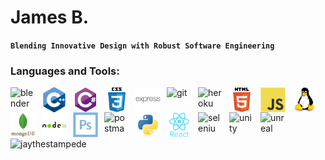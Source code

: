# James B.
**`Blending Innovative Design with Robust Software Engineering`**


<h3 align="left">Languages and Tools:</h3>


<p align="center"> 
  
  <a href="https://www.blender.org/" target="_blank" rel="noreferrer"> <img align="left" alt="blender" width="40px" height="40" style="padding-right:10px;" src="https://download.blender.org/branding/community/blender_community_badge_white.svg" /> </a> 
  
  <a href="https://www.w3schools.com/cpp/" target="_blank" rel="noreferrer"> <img align="left" alt="cplusplus" width="40px" height="40" style="padding-right:10px;" src="https://raw.githubusercontent.com/devicons/devicon/master/icons/cplusplus/cplusplus-original.svg" /> </a> 
  
  <a href="https://www.w3schools.com/cs/" target="_blank" rel="noreferrer"> <img align="left" alt="csharp" width="40px" height="40" style="padding-right:10px;" src="https://raw.githubusercontent.com/devicons/devicon/master/icons/csharp/csharp-original.svg"/> </a> 
  
  <a href="https://www.w3schools.com/css/" target="_blank" rel="noreferrer"> <img align="left" alt="css3" width="40px" height="40" style="padding-right:10px;" src="https://raw.githubusercontent.com/devicons/devicon/master/icons/css3/css3-original-wordmark.svg"/> </a>
  
  <a href="https://expressjs.com" target="_blank" rel="noreferrer"> <img align="left" alt="exoress" width="40px" height="40" style="padding-right:10px;" src="https://raw.githubusercontent.com/devicons/devicon/master/icons/express/express-original-wordmark.svg" /> </a> 
  
  <a href="https://git-scm.com/" target="_blank" rel="noreferrer"> <img align="left" alt="git" width="40px" height="40" style="padding-right:10px;" src="https://www.vectorlogo.zone/logos/git-scm/git-scm-icon.svg" /> </a> 
  
  <a href="https://heroku.com" target="_blank" rel="noreferrer"> <img align="left" alt="heroku" width="40px" height="40" style="padding-right:10px;" src="https://www.vectorlogo.zone/logos/heroku/heroku-icon.svg"/> </a> 
  
  <a href="https://www.w3.org/html/" target="_blank" rel="noreferrer"> <img align="left" alt="html5" width="40px" height="40" style="padding-right:10px;" src="https://raw.githubusercontent.com/devicons/devicon/master/icons/html5/html5-original-wordmark.svg"/> </a> 
  
  <a href="https://developer.mozilla.org/en-US/docs/Web/JavaScript" target="_blank" rel="noreferrer"> <img align="left" alt="javascript" width="40px" height="40" style="padding-right:10px;" src="https://raw.githubusercontent.com/devicons/devicon/master/icons/javascript/javascript-original.svg"/> </a> 
  
  <a href="https://www.linux.org/" target="_blank" rel="noreferrer"> <img align="left" alt="linux" width="40px" height="40" style="padding-right:10px;" src="https://raw.githubusercontent.com/devicons/devicon/master/icons/linux/linux-original.svg"/> </a> 
  
  <a href="https://www.mongodb.com/" target="_blank" rel="noreferrer"> <img align="left" alt="mongodb" width="40px" height="40" style="padding-right:10px;" src="https://raw.githubusercontent.com/devicons/devicon/master/icons/mongodb/mongodb-original-wordmark.svg"/> </a> 
  
  <a href="https://nodejs.org" target="_blank" rel="noreferrer"> <img align="left" alt="nodejs" width="40px" height="40" style="padding-right:10px;" src="https://raw.githubusercontent.com/devicons/devicon/master/icons/nodejs/nodejs-original-wordmark.svg"/> </a> 
  
  <a href="https://www.photoshop.com/en" target="_blank" rel="noreferrer"> <img align="left" alt="photoshop" width="40px" height="40" style="padding-right:10px;" src="https://raw.githubusercontent.com/devicons/devicon/master/icons/photoshop/photoshop-line.svg"/> </a>
  
  <a href="https://postman.com" target="_blank" rel="noreferrer"> <img align="left" alt="postman" width="40px" height="40" style="padding-right:10px;" src="https://www.vectorlogo.zone/logos/getpostman/getpostman-icon.svg" /> </a> 
  
  <a href="https://www.python.org" target="_blank" rel="noreferrer"> <img align="left" alt="python" width="40px" height="40" style="padding-right:10px;" src="https://raw.githubusercontent.com/devicons/devicon/master/icons/python/python-original.svg"/> </a> 
  
  <a href="https://reactjs.org/" target="_blank" rel="noreferrer"> <img align="left" alt="react" width="40px" height="40" style="padding-right:10px;" src="https://raw.githubusercontent.com/devicons/devicon/master/icons/react/react-original-wordmark.svg" /> </a> 
  
  <a href="https://www.selenium.dev" target="_blank" rel="noreferrer"> <img align="left" alt="selenium" width="40px" height="40" style="padding-right:10px;" src="https://raw.githubusercontent.com/detain/svg-logos/780f25886640cef088af994181646db2f6b1a3f8/svg/selenium-logo.svg" /> </a> 
  
  <a href="https://unity.com/" target="_blank" rel="noreferrer"> <img align="left" alt="unity" width="40px" height="40" style="padding-right:10px;" src="https://www.vectorlogo.zone/logos/unity3d/unity3d-icon.svg" /> </a> 
  
  <a href="https://unrealengine.com/" target="_blank" rel="noreferrer"> <img align="left" alt="unreal" width="40px" height="40" style="padding-right:10px;" src="https://raw.githubusercontent.com/kenangundogan/fontisto/036b7eca71aab1bef8e6a0518f7329f13ed62f6b/icons/svg/brand/unreal-engine.svg" /> </a> 
  
  </p>

  <br/>

#
###

<p><img align="center" src="https://github-readme-streak-stats.herokuapp.com/?user=jaythestampede&" alt="jaythestampede" /></p>
